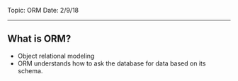 Topic: ORM
Date: 2/9/18
***

## What is ORM?
- Object relational modeling
- ORM understands how to ask the database for data based on its schema.